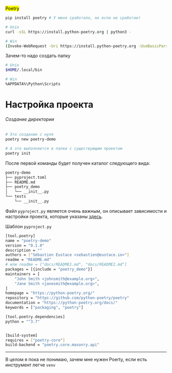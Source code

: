 <mark>Poetry</mark>

```bash
pip install poetry # У меня сработало, но если не сработает

# Unix
curl -sSL https://install.python-poetry.org | python3 -

# Win
(Invoke-WebRequest -Uri https://install.python-poetry.org -UseBasicParsing).Content | py -
```

Зачем-то надо создать папку

```bash
# Unix
$HOME/.local/bin

# Win
%APPDATA%\Python\Scripts
```

# Настройка проекта

###### Создание директории

```bash
# Это создание с нуля
poetry new poetry-demo

# А это выполняется в папке с существующим проектом
poetry init
```

После первой команды будет получен каталог следующего вида:

```bash
poetry-demo
├── pyproject.toml
├── README.md
├── poetry_demo
│   └── __init__.py
└── tests
    └── __init__.py
```

Файл `pyproject.py` является очень важным, он описывает зависимости и настройки проекта, которые указаны [здесь](https://python-poetry.org/docs/pyproject/).

Шаблон `pyproject.py`

```bash
[tool.poetry]
name = "poetry-demo"
version = "0.1.0"
description = ""
authors = ["Sébastien Eustace <sebastien@eustace.io>"]
readme = "README.md"
# или readme = ["docs/README1.md", "docs/README2.md"]
packages = [{include = "poetry_demo"}]
maintainers = [
    "John Smith <johnsmith@example.org>",
    "Jane Smith <janesmith@example.org>",
]
homepage = "https://python-poetry.org/"
repository = "https://github.com/python-poetry/poetry"
documentation = "https://python-poetry.org/docs/"
keywords = ["packaging", "poetry"]

[tool.poetry.dependencies]
python = "^3.7"


[build-system]
requires = ["poetry-core"]
build-backend = "poetry.core.masonry.api"
```

---

В целом я пока не понимаю, зачем мне нужен Poerty, если есть инструмент легче `venv`
